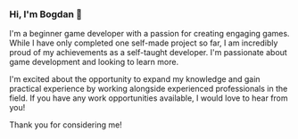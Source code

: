 ### Hi, I'm Bogdan 👋

I'm a beginner game developer with a passion for creating engaging games.
While I have only completed one self-made project so far, I am incredibly proud of my achievements as a self-taught developer.
I'm passionate about game development and looking to learn more.

I'm excited about the opportunity to expand my knowledge and gain practical experience by working alongside experienced professionals in the field.
If you have any work opportunities available, I would love to hear from you!

Thank you for considering me!
